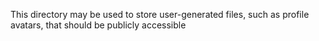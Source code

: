 This directory may be used to store user-generated files, such as profile avatars, that should be publicly accessible
